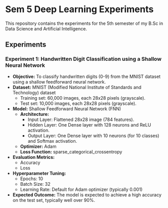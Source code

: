 # Sem 5 Deep Learning Experiments

This repository contains the experiments for the 5th semester of my B.Sc in Data Science and Artificial Intelligence.

## Experiments

### Experiment 1: Handwritten Digit Classification using a Shallow Neural Network

*   **Objective:** To classify handwritten digits (0-9) from the MNIST dataset using a shallow feedforward neural network.
*   **Dataset:** MNIST (Modified National Institute of Standards and Technology) dataset
    *   Training set: 60,000 images, each 28x28 pixels (grayscale).
    *   Test set: 10,000 images, each 28x28 pixels (grayscale).
*   **Model:** Shallow Feedforward Neural Network (FNN)
    *   **Architecture:**
        *   Input Layer: Flattened 28x28 image (784 features).
        *   Hidden Layer: One Dense layer with 128 neurons and ReLU activation.
        *   Output Layer: One Dense layer with 10 neurons (for 10 classes) and Softmax activation.
    *   **Optimizer:** Adam
    *   **Loss Function:** sparse_categorical_crossentropy
*   **Evaluation Metrics:**
    *   Accuracy
    *   Loss
*   **Hyperparameter Tuning:**
    *   Epochs: 10
    *   Batch Size: 32
    *   Learning Rate: Default for Adam optimizer (typically 0.001)
*   **Expected Outcome:** The model is expected to achieve a high accuracy on the test set, typically well over 90%.
